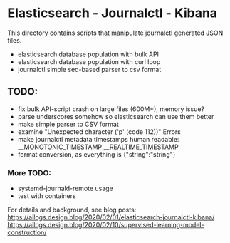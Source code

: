 # Elasticsearch - Journalctl - Kibana

This directory contains scripts that manipulate journalctl generated JSON files.

- elasticsearch database population with bulk API
- elasticsearch database population with curl loop
- journalctl simple sed-based parser to csv format

## TODO:
- fix bulk API-script crash on large files (600M+), memory issue?
- parse underscores somehow so elasticsearch can use them better
- make simple parser to CSV format
- examine "Unexpected character ('p' (code 112))" Errors
- make journalctl metadata timestamps human readable:
	__MONOTONIC_TIMESTAMP __REALTIME_TIMESTAMP
- format conversion, as everything is {"string":"string"}

### More TODO:
- systemd-journald-remote usage
- test with containers

For details and background, see blog posts:  
https://ailogs.design.blog/2020/02/01/elasticsearch-journalctl-kibana/  
https://ailogs.design.blog/2020/02/10/supervised-learning-model-construction/  
